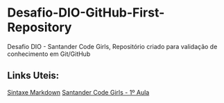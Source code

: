 # Desafio-DIO-GitHub-First-Repository
Desafio DIO - Santander Code Girls, Repositório criado para validação de conhecimento em Git/GitHub
## Links Uteis:
[Sintaxe Markdown](https://markdown.net.br/)
[Santander Code Girls - 1º Aula](https://youtu.be/RVtfpPQm7YI/)
